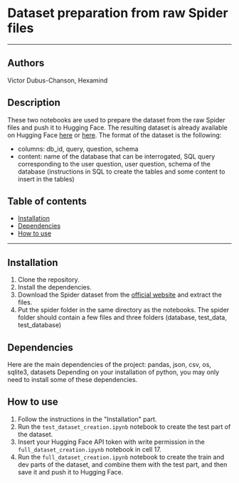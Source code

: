 # Dataset preparation from raw Spider files

---

## Authors
Victor Dubus-Chanson, Hexamind

## Description
These two notebooks are used to prepare the dataset from the raw Spider files and push it to Hugging Face.
The resulting dataset is already available on Hugging Face [here](https://huggingface.co/datasets/Hexamind/spider-clean-text-to-sql-3) or [here](https://huggingface.co/datasets/VictorDCh/spider-clean-text-to-sql-3).
The format of the dataset is the following:
- columns: db_id, query, question, schema
- content: name of the database that can be interrogated, SQL query corresponding to the user question, user question, schema of the database (instructions in SQL to create the tables and some content to insert in the tables)


## Table of contents
- [Installation](#installation)
- [Dependencies](#dependencies)
- [How to use](#how-to-use)

---

## Installation
1. Clone the repository.
2. Install the dependencies.
3. Download the Spider dataset from the [official website](https://yale-lily.github.io/spider) and extract the files.
4. Put the spider folder in the same directory as the notebooks. The spider folder should contain a few files and three folders (database, test_data, test_database)

## Dependencies
Here are the main dependencies of the project: pandas, json, csv, os, sqlite3, datasets
Depending on your installation of python, you may only need to install some of these dependencies.

## How to use
1. Follow the instructions in the "Installation" part.
2. Run the `test_dataset_creation.ipynb` notebook to create the test part of the dataset.
3. Insert your Hugging Face API token with write permission in the `full_dataset_creation.ipynb` notebook in cell 17.
4. Run the `full_dataset_creation.ipynb` notebook to create the train and dev parts of the dataset, and combine them with the test part, and then save it and push it to Hugging Face.

